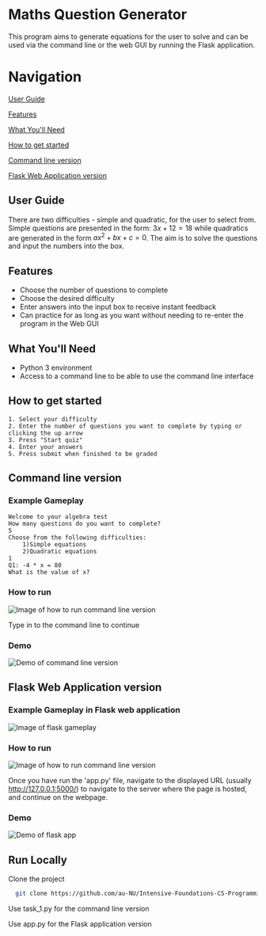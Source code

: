 
# Maths Question Generator

This program aims to generate equations for the user to solve and can be used via the command line or the web GUI by running the Flask application. 

# Navigation
[User Guide](https://github.com/au-NU/Intensive-Foundations-CS-Programming-Coursework-1?tab=readme-ov-file#user-guide)

[Features](https://github.com/au-NU/Intensive-Foundations-CS-Programming-Coursework-1/blob/master/README.md#features)

[What You'll Need](https://github.com/au-NU/Intensive-Foundations-CS-Programming-Coursework-1/blob/master/README.md#what-youll-need)

[How to get started](https://github.com/au-NU/Intensive-Foundations-CS-Programming-Coursework-1/blob/master/README.md#how-to-get-started)

[Command line version](https://github.com/au-NU/Intensive-Foundations-CS-Programming-Coursework-1/blob/master/README.md#command-line-version)

[Flask Web Application version](https://github.com/au-NU/Intensive-Foundations-CS-Programming-Coursework-1/blob/master/README.md#flask-web-application-version)


## User Guide

There are two difficulties - simple and quadratic, for the user to select from. Simple questions are presented in the form: $3x + 12 = 18$ while quadratics are generated in the form $ax^2 + bx + c = 0$. The aim is to solve the questions and input the numbers into the box.

## Features

- Choose the number of questions to complete
- Choose the desired difficulty
- Enter answers into the input box to receive instant feedback
- Can practice for as long as you want without needing to re-enter the program in the Web GUI

## What You'll Need

- Python 3 environment
- Access to a command line to be able to use the command line interface

## How to get started

    1. Select your difficulty
    2. Enter the number of questions you want to complete by typing or clicking the up arrow
    3. Press "Start quiz"
    4. Enter your answers
    5. Press submit when finished to be graded

## Command line version
### Example Gameplay

```
Welcome to your algebra test
How many questions do you want to complete?
5
Choose from the following difficulties:
	1)Simple equations
	2)Quadratic equations
1
Q1: -4 * x = 80
What is the value of x?
```

### How to run
![Image of how to run command line version](How%20to%20run%20command%20line%20version.png)

Type in to the command line to continue

### Demo
![Demo of command line version](terminal_line_demo.gif)

## Flask Web Application version
### Example Gameplay in Flask web application
![Image of flask gameplay](Flask%20gameplay.png)

### How to run
![Image of how to run command line version](How%20to%20run%20flask%20based%20version.png)

Once you have run the 'app.py' file, navigate to the displayed URL (usually http://127.0.0.1:5000/) to navigate to the server where the page is hosted, and continue on the webpage.

### Demo
![Demo of flask app](flask_app_demo.gif)
## Run Locally

Clone the project

```bash
  git clone https://github.com/au-NU/Intensive-Foundations-CS-Programming-Coursework-1
```
 Use task_1.py for the command line version

 Use app.py for the Flask application version


